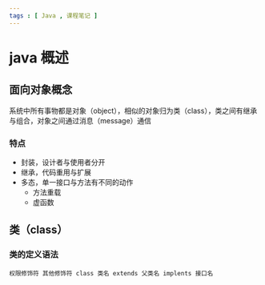 ```yaml
---
tags : [ Java , 课程笔记 ]
---
```

# java 概述

## 面向对象概念

系统中所有事物都是对象（object），相似的对象归为类（class），类之间有继承与组合，对象之间通过消息（message）通信

### 特点

- 封装，设计者与使用者分开
- 继承，代码重用与扩展
- 多态，单一接口与方法有不同的动作
  - 方法重载
  - 虚函数

## 类（class）

### 类的定义语法

`权限修饰符 其他修饰符 class 类名 extends 父类名 implents 接口名`
